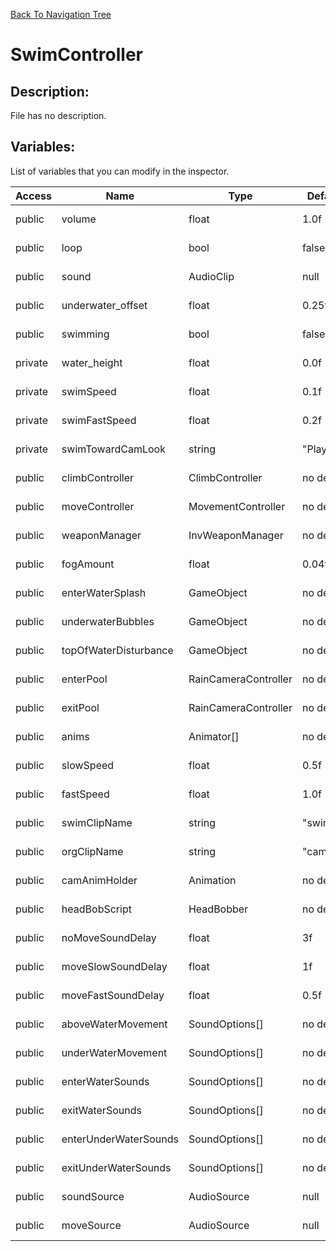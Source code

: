 [Back To Navigation Tree](https://wesleywh.github.io/githubpages/docs/navigation.html)
# SwimController

## Description:
File has no description.

## Variables:
List of variables that you can modify in the inspector.

|Access|Name|Type|Default Value|Description|
|---|---|---|---|---|
|public|volume|float|1.0f|No description.|
|public|loop|bool|false|No description.|
|public|sound|AudioClip|null|No description.|
|public|underwater_offset|float|0.25f|No description.|
|public|swimming|bool|false|No description.|
|private|water_height|float|0.0f|No description.|
|private|swimSpeed|float|0.1f|No description.|
|private|swimFastSpeed|float|0.2f|No description.|
|private|swimTowardCamLook|string|"PlayerCamera"|No description.|
|public|climbController|ClimbController|no default|No description.|
|public|moveController|MovementController|no default|No description.|
|public|weaponManager|InvWeaponManager|no default|No description.|
|public|fogAmount|float|0.04f|No description.|
|public|enterWaterSplash|GameObject|no default|No description.|
|public|underwaterBubbles|GameObject|no default|No description.|
|public|topOfWaterDisturbance|GameObject|no default|No description.|
|public|enterPool|RainCameraController|no default|No description.|
|public|exitPool|RainCameraController|no default|No description.|
|public|anims|Animator[]|no default|No description.|
|public|slowSpeed|float|0.5f|No description.|
|public|fastSpeed|float|1.0f|No description.|
|public|swimClipName|string|"swim"|No description.|
|public|orgClipName|string|"camera_sway"|No description.|
|public|camAnimHolder|Animation|no default|No description.|
|public|headBobScript|HeadBobber|no default|No description.|
|public|noMoveSoundDelay|float|3f|No description.|
|public|moveSlowSoundDelay|float|1f|No description.|
|public|moveFastSoundDelay|float|0.5f|No description.|
|public|aboveWaterMovement|SoundOptions[]|no default|No description.|
|public|underWaterMovement|SoundOptions[]|no default|No description.|
|public|enterWaterSounds|SoundOptions[]|no default|No description.|
|public|exitWaterSounds|SoundOptions[]|no default|No description.|
|public|enterUnderWaterSounds|SoundOptions[]|no default|No description.|
|public|exitUnderWaterSounds|SoundOptions[]|no default|No description.|
|public|soundSource|AudioSource|null|No description.|
|public|moveSource|AudioSource|null|No description.|

